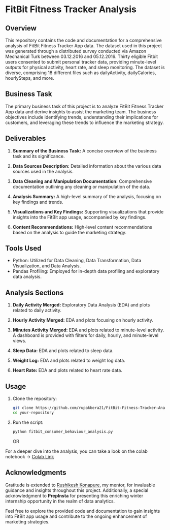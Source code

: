 # FitBit Fitness Tracker Analysis

## Overview

This repository contains the code and documentation for a comprehensive analysis of FitBit Fitness Tracker App data. The dataset used in this project was generated through a distributed survey conducted via Amazon Mechanical Turk between 03.12.2016 and 05.12.2016. Thirty eligible Fitbit users consented to submit personal tracker data, providing minute-level outputs for physical activity, heart rate, and sleep monitoring. The dataset is diverse, comprising 18 different files such as dailyActivity, dailyCalories, hourlySteps, and more.

## Business Task

The primary business task of this project is to analyze FitBit Fitness Tracker App data and derive insights to assist the marketing team. The business objectives include identifying trends, understanding their implications for customers, and leveraging these trends to influence the marketing strategy.

## Deliverables

1. **Summary of the Business Task:** A concise overview of the business task and its significance.

2. **Data Sources Description:** Detailed information about the various data sources used in the analysis.

3. **Data Cleaning and Manipulation Documentation:** Comprehensive documentation outlining any cleaning or manipulation of the data.

4. **Analysis Summary:** A high-level summary of the analysis, focusing on key findings and trends.

5. **Visualizations and Key Findings:** Supporting visualizations that provide insights into the FitBit app usage, accompanied by key findings.

6. **Content Recommendations:** High-level content recommendations based on the analysis to guide the marketing strategy.

## Tools Used

- Python: Utilized for Data Cleaning, Data Transformation, Data Visualization, and Data Analysis.
- Pandas Profiling: Employed for in-depth data profiling and exploratory data analysis.

## Analysis Sections

1. **Daily Activity Merged:** Exploratory Data Analysis (EDA) and plots related to daily activity.

2. **Hourly Activity Merged:** EDA and plots focusing on hourly activity.

3. **Minutes Activity Merged:** EDA and plots related to minute-level activity. A dashboard is provided with filters for daily, hourly, and minute-level views.

4. **Sleep Data:** EDA and plots related to sleep data.

5. **Weight Log:** EDA and plots related to weight log data.

6. **Heart Rate:** EDA and plots related to heart rate data.

## Usage

1. Clone the repository:

   ```bash
   git clone https://github.com/rupakbera21/FitBit-Fitness-Tracker-Analysis
   cd your-repository
   ```

2. Run the script:

   ```bash
   python fitbit_consumer_behaviour_analysis.py
   ```
   OR
   
  For a deeper dive into the analysis, you can take a look on the colab notebook -> [Colab Link](https://colab.research.google.com/drive/16U7Zbt6Ye5GGwe-saXMs2gLlGpTmR-vQ?usp=sharing) 

## Acknowledgments
Gratitude is extended to [Rushikesh Konapure](https://github.com/rishikonapure), my mentor, for invaluable guidance and insights throughout this project. Additionally, 
a special acknowledgment to **PrepInsta** for presenting this enriching winter internship opportunity in the realm of data analytics.

Feel free to explore the provided code and documentation to gain insights into FitBit app usage and contribute to the ongoing enhancement of marketing strategies.
